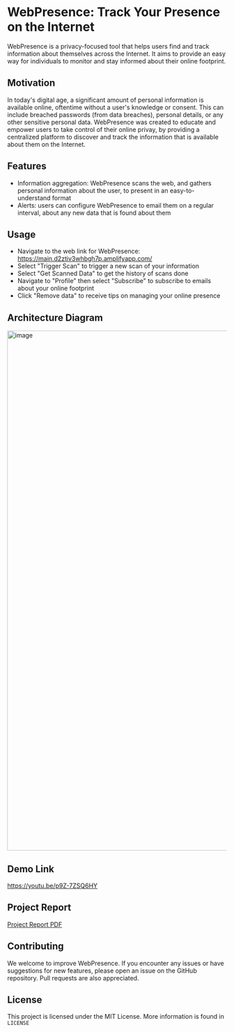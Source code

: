 # WebPresence: Track Your Presence on the Internet

WebPresence is a privacy-focused tool that helps users find and track information about themselves across the Internet. It aims to provide an easy way for individuals to monitor and stay informed about their online footprint.

## Motivation

In today's digital age, a significant amount of personal information is available online, oftentime without a user's knowledge or consent. This can include breached passwords (from data breaches), personal details, or any other sensitive personal data. WebPresence was created to educate and empower users to take control of their online privay, by providing a centralized platform to discover and track the information that is available about them on the Internet.

## Features

- Information aggregation: WebPresence scans the web, and gathers personal information about the user, to present in an easy-to-understand format
- Alerts: users can configure WebPresence to email them on a regular interval, about any new data that is found about them

## Usage

- Navigate to the web link for WebPresence: https://main.d2ztiv3whbgh7p.amplifyapp.com/
- Select "Trigger Scan" to trigger a new scan of your information
- Select "Get Scanned Data" to get the history of scans done
- Navigate to "Profile" then select "Subscribe" to subscribe to emails about your online footprint
- Click "Remove data" to receive tips on managing your online presence

## Architecture Diagram
<img width="1193" alt="image" src="https://github.com/user-attachments/assets/431696eb-c745-4ff8-8d61-e78c01a36158">

## Demo Link
https://youtu.be/p9Z-7ZSQ6HY

## Project Report
[Project Report PDF](extra/report.pdf)

## Contributing
We welcome to improve WebPresence. If you encounter any issues or have suggestions for new features, please open an issue on the GitHub repository. Pull requests are also appreciated.

## License
This project is licensed under the MIT License. More information is found in `LICENSE`
